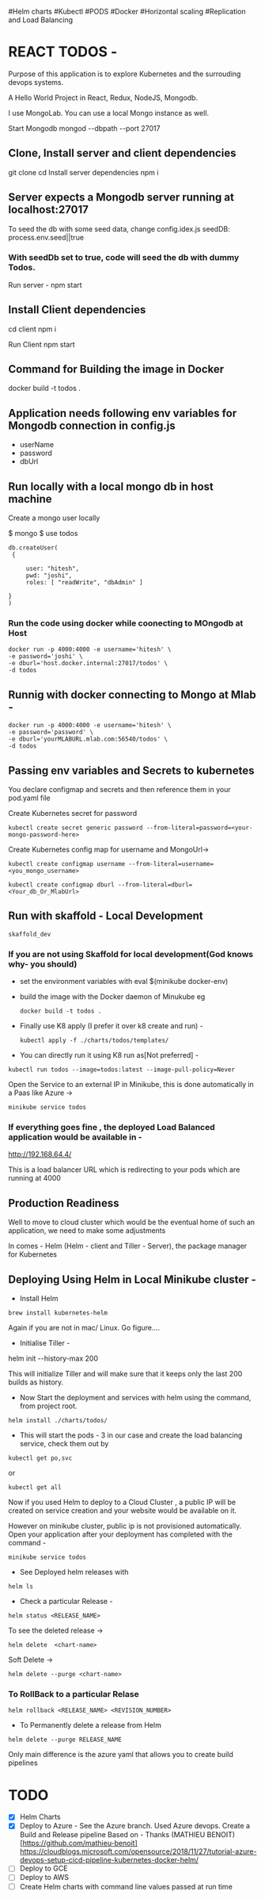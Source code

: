 #Helm charts
#Kubectl
#PODS
#Docker
#Horizontal scaling
#Replication and Load Balancing

# REACT TODOS -

Purpose of this application is to explore Kubernetes and the surrouding devops systems.

A Hello World Project in React, Redux, NodeJS, Mongodb.

I use MongoLab. You can use a local Mongo instance as well.

Start Mongodb
mongod --dbpath <yourdbpath> --port 27017

## Clone, Install server and client dependencies

git clone
cd <folderName>
Install server dependencies
npm i

## Server expects a Mongodb server running at localhost:27017

To seed the db with some seed data, change config.idex.js
seedDB: process.env.seed||true

### With seedDb set to true, code will seed the db with dummy Todos.

Run server -
npm start

## Install Client dependencies

cd client
npm i

Run Client
npm start

## Command for Building the image in Docker

docker build -t todos .

## Application needs following env variables for Mongodb connection in config.js

- userName
- password
- dbUrl

## Run locally with a local mongo db in host machine

Create a mongo user locally

$ mongo
$ use todos

```
db.createUser(
 {

     user: "hitesh",
     pwd: "joshi",
     roles: [ "readWrite", "dbAdmin" ]

}
)
```

### Run the code using docker while coonecting to MOngodb at Host

```
docker run -p 4000:4000 -e username='hitesh' \
-e password='joshi' \
-e dburl='host.docker.internal:27017/todos' \
-d todos
```

## Runnig with docker connecting to Mongo at Mlab -

```
docker run -p 4000:4000 -e username='hitesh' \
-e password='password' \
-e dburl='yourMLABURL.mlab.com:56540/todos' \
-d todos
```

## Passing env variables and Secrets to kubernetes

You declare configmap and secrets and then reference them in your pod.yaml file

Create Kubernetes secret for password

```
kubectl create secret generic password --from-literal=password=<your-mongo-password-here>
```

Create Kubernetes config map for username and MongoUrl->

```
kubectl create configmap username --from-literal=username=<you_mongo_username>

kubectl create configmap dburl --from-literal=dburl=<Your_db_Or_MlabUrl>
```

## Run with skaffold - Local Development

```
skaffold_dev
```

### If you are not using Skaffold for local development(God knows why- you should)

- set the environment variables with eval \$(minikube docker-env)
- build the image with the Docker daemon of Minukube eg
  ```
  docker build -t todos .
  ```
- Finally use K8 apply (I prefer it over k8 create and run) -

  ```
  kubectl apply -f ./charts/todos/templates/
  ```

- You can directly run it using K8 run as[Not preferred] -

```
kubectl run todos --image=todos:latest --image-pull-policy=Never
```

Open the Service to an external IP in Minikube, this is done automatically in a Paas like Azure ->

```
minikube service todos
```

### If everything goes fine , the deployed Load Balanced application would be available in -

http://192.168.64.4/

This is a load balancer URL which is redirecting to your pods which are running at 4000

## Production Readiness

Well to move to cloud cluster which would be the eventual home of such an application, we need to make some adjustments

In comes - Helm (Helm - client and Tiller - Server), the package manager for Kubernetes

## Deploying Using Helm in Local Minikube cluster -

- Install Helm

```
brew install kubernetes-helm
```

Again if you are not in mac/ Linux. Go figure....

- Initialise Tiller -

helm init --history-max 200

This will initialize Tiller and will make sure that it keeps only the last 200 builds as history.

- Now Start the deployment and services with helm using the command, from project root.

```
helm install ./charts/todos/
```

- This will start the pods - 3 in our case and create the load balancing service, check them out by

```
kubectl get po,svc
```

or

```
kubectl get all
```

Now if you used Helm to deploy to a Cloud Cluster , a public IP will be created on service creation and your website would be available on it.

However on minikube cluster, public ip is not provisioned automatically.
Open your application after your deployment has completed with the command -

```
minikube service todos
```

- See Deployed helm releases with

```
helm ls
```

- Check a particular Release -

```
helm status <RELEASE_NAME>
```

To see the deleted release ->

```
helm delete  <chart-name>
```

Soft Delete ->

```
helm delete --purge <chart-name>
```

### To RollBack to a particular Relase

```
helm rollback <RELEASE_NAME> <REVISION_NUMBER>
```

- To Permanently delete a release from Helm

```
helm delete --purge RELEASE_NAME
```
Only main difference is the azure yaml that allows you to create build pipelines

# TODO

- [x] Helm Charts
- [x] Deploy to Azure - See the Azure branch. Used Azure devops. Create a Build and Release pipeline
      Based on - Thanks (MATHIEU BENOIT)[https://github.com/mathieu-benoit]
      https://cloudblogs.microsoft.com/opensource/2018/11/27/tutorial-azure-devops-setup-cicd-pipeline-kubernetes-docker-helm/
- [ ] Deploy to GCE
- [ ] Deploy to AWS
- [ ] Create Helm charts with command line values passed at run time
